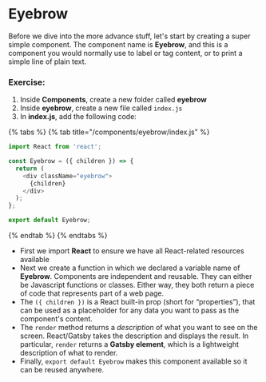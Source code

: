 # Eyebrow

Before we dive into the more advance stuff, let's start by creating a super simple component. The component name is **Eyebrow**, and this is a component you would normally use to label or tag content, or to print a simple line of plain text.

### Exercise:

1. Inside **Components**, create a new folder called **eyebrow**
2. Inside **eyebrow**, create a new file called `index.js`
3. In **index.js**, add the following code:

{% tabs %}
{% tab title="/components/eyebrow/index.js" %}
```javascript
import React from 'react';

const Eyebrow = ({ children }) => {
  return (
    <div className="eyebrow">
      {children}
    </div>
  );
};

export default Eyebrow;
```
{% endtab %}
{% endtabs %}

* First we import **React** to ensure we have all React-related resources available
* Next we create a function in which we declared a variable name of **Eyebrow**.  Components are independent and reusable. They can either be Javascript functions or classes. Either way, they both return a piece of code that represents part of a web page.
* The `({ children })` is a React built-in prop \(short for “properties”\), that can be used as a placeholder for any data you want to pass as the component's content.
* The `render` method returns a _description_ of what you want to see on the screen.  React/Gatsby takes the description and displays the result. In particular, `render` returns a **Gatsby element**, which is a lightweight description of what to render.
* Finally, `export default Eyebrow` makes this component available so it can be reused anywhere.

